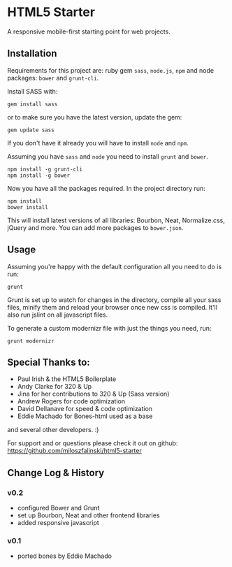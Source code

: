 # HTML5 Starter

A responsive mobile-first starting point for web projects.

## Installation

Requirements for this project are: ruby gem `sass`, `node.js`, `npm` and node packages: `bower` and `grunt-cli`.

Install SASS with:
```shell
gem install sass
```

or to make sure you have the latest version, update the gem:
```shell
gem update sass
```

If you don't have it already you will have to install `node` and `npm`.

Assuming you have `sass` and `node` you need to install `grunt` and `bower`.

```shell
npm install -g grunt-cli
npm install -g bower
```

Now you have all the packages required. In the project directory run:

```shell
npm install
bower install
```

This will install latest versions of all libraries: Bourbon, Neat, Normalize.css, jQuery and more. You can add more packages to `bower.json`.

## Usage

Assuming you're happy with the default configuration all you need to do is run:
```shell
grunt
```

Grunt is set up to watch for changes in the directory, compile all your sass files, minify them and reload your browser once new css is compiled. It'll also run jslint on all javascript files. 

To generate a custom modernizr file with just the things you need, run:
```shell
grunt modernizr
```



## Special Thanks to:
- Paul Irish & the HTML5 Boilerplate
- Andy Clarke for 320 & Up
- Jina for her contributions to 320 & Up (Sass version)
- Andrew Rogers for code optimization
- David Dellanave for speed & code optimization
- Eddie Machado for Bones-html used as a base

and several other developers. :)

For support and or questions please check it out on github:
https://github.com/miloszfalinski/html5-starter


## Change Log & History

### v0.2
- configured Bower and Grunt
- set up Bourbon, Neat and other frontend libraries
- added responsive javascript

### v0.1 
- ported bones by Eddie Machado
